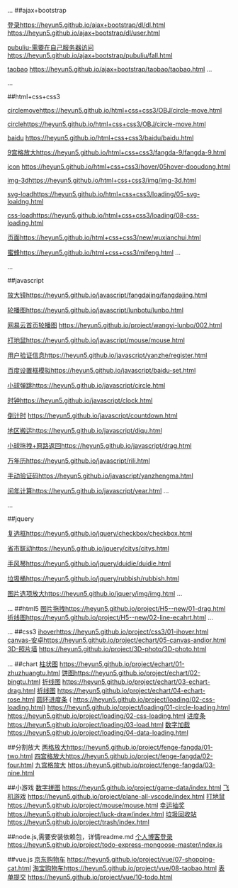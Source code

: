 ...
##ajax+bootstrap

[登录](https://heyun5.github.io/ajax+bootstrap/dl/dl.html)https://heyun5.github.io/ajax+bootstrap/dl/dl.html
https://heyun5.github.io/ajax+bootstrap/dl/user.html

[pubuliu-需要在自己服务器访问](https://heyun5.github.io/ajax+bootstrap/pubuliu/fall.html)https://heyun5.github.io/ajax+bootstrap/pubuliu/fall.html

[taobao](https://heyun5.github.io/ajax+bootstrap/taobao/taobao.html)
https://heyun5.github.io/ajax+bootstrap/taobao/taobao.html
...

...

##html+css+css3

[circlemove](https://heyun5.github.io/html+css+css3/OBJ/circle-move.html)https://heyun5.github.io/html+css+css3/OBJ/circle-move.html

[circle](https://heyun5.github.io/html+css+css3/OBJ/circle.html)https://heyun5.github.io/html+css+css3/OBJ/circle-move.html

[baidu](https://heyun5.github.io/html+css+css3/baidu/baidu.html)
https://heyun5.github.io/html+css+css3/baidu/baidu.html

[9宫格放大](https://heyun5.github.io/html+css+css3/fangda-9/fangda-9.html)https://heyun5.github.io/html+css+css3/fangda-9/fangda-9.html

[icon](https://heyun5.github.io/html+css+css3/hover/05hover-dooudong.html)
https://heyun5.github.io/html+css+css3/hover/05hover-dooudong.html

[img-3d](https://heyun5.github.io/html+css+css3/img/img-3d.html)https://heyun5.github.io/html+css+css3/img/img-3d.html

[svg-load](https://heyun5.github.io/html+css+css3/loading/05-svg-loaidng.html)https://heyun5.github.io/html+css+css3/loading/05-svg-loaidng.html

[css-load](https://heyun5.github.io/html+css+css3/loading/08-css-loading.html)https://heyun5.github.io/html+css+css3/loading/08-css-loading.html

[页面](https://heyun5.github.io/html+css+css3/new/wuxianchui.html)https://heyun5.github.io/html+css+css3/new/wuxianchui.html

[蜜蜂](https://heyun5.github.io/html+css+css3/mifeng.html)https://heyun5.github.io/html+css+css3/mifeng.html
...

...

##javascript

[放大镜](https://heyun5.github.io/javascript/fangdajing/fangdajing.html)https://heyun5.github.io/javascript/fangdajing/fangdajing.html

[轮播图](https://heyun5.github.io/javascript/lunbotu/lunbo.html)https://heyun5.github.io/javascript/lunbotu/lunbo.html

[网易云首页轮播图](https://heyun5.github.io/project/wangyi-lunbo/002.html)
https://heyun5.github.io/project/wangyi-lunbo/002.html

[打地鼠](https://heyun5.github.io/javascript/mouse/mouse.html)https://heyun5.github.io/javascript/mouse/mouse.html

[用户验证信息](https://heyun5.github.io/javascript/yanzhe/register.html)https://heyun5.github.io/javascript/yanzhe/register.html

[百度设置框模拟](https://heyun5.github.io/javascript/baidu-set.html)https://heyun5.github.io/javascript/baidu-set.html

[小球弹跳](https://heyun5.github.io/javascript/circle.html)https://heyun5.github.io/javascript/circle.html

[时钟](https://heyun5.github.io/javascript/clock.html)https://heyun5.github.io/javascript/clock.html

[倒计时](https://heyun5.github.io/javascript/countdown.html)
https://heyun5.github.io/javascript/countdown.html

[地区搬运](https://heyun5.github.io/javascript/diqu.html)https://heyun5.github.io/javascript/diqu.html

[小球拖拽+原路返回](https://heyun5.github.io/javascript/drag.html)https://heyun5.github.io/javascript/drag.html

[万年历](https://heyun5.github.io/javascript/rili.html)https://heyun5.github.io/javascript/rili.html

[手动验证码](https://heyun5.github.io/javascript/yanzhengma.html)https://heyun5.github.io/javascript/yanzhengma.html

[闰年计算](https://heyun5.github.io/javascript/year.html)https://heyun5.github.io/javascript/year.html
...

...

##jquery

[复选框](https://heyun5.github.io/jquery/checkbox/checkbox.html)https://heyun5.github.io/jquery/checkbox/checkbox.html

[省市联动](https://heyun5.github.io/jquery/citys/citys.html)https://heyun5.github.io/jquery/citys/citys.html

[手风琴](https://heyun5.github.io/jquery/duidie/duidie.html)https://heyun5.github.io/jquery/duidie/duidie.html

[垃圾桶](https://heyun5.github.io/jquery/rubbish/rubbish.html)https://heyun5.github.io/jquery/rubbish/rubbish.html

[图片选项放大](https://heyun5.github.io/jquery/img/img.html)https://heyun5.github.io/jquery/img/img.html
...

...
##html5
[图片拖拽](https://heyun5.github.io/project/H5--new/01-drag.html)https://heyun5.github.io/project/H5--new/01-drag.html
[折线图](https://heyun5.github.io/project/H5--new/02-line-ecahrt.html)https://heyun5.github.io/project/H5--new/02-line-ecahrt.html
...

...
##css3
[ihover](https://heyun5.github.io/project/css3/01-ihover.html)https://heyun5.github.io/project/css3/01-ihover.html
[canvas-安卓](https://heyun5.github.io/project/echart/05-canvas-andior.html)https://heyun5.github.io/project/echart/05-canvas-andior.html
[3D-照片墙](https://heyun5.github.io/project/3D-photo/3D-photo.html)
https://heyun5.github.io/project/3D-photo/3D-photo.html

...
##chart
[柱状图](https://heyun5.github.io/project/echart/01-zhuzhuangtu.html)
https://heyun5.github.io/project/echart/01-zhuzhuangtu.html
[饼图](https://heyun5.github.io/project/echart/02-bingtu.html)https://heyun5.github.io/project/echart/02-bingtu.html
[折线图](https://heyun5.github.io/project/echart/03-echart-drag.html)
https://heyun5.github.io/project/echart/03-echart-drag.html
[折线图](https://heyun5.github.io/project/echart/04-echart-rose.html)
https://heyun5.github.io/project/echart/04-echart-rose.html
[圆环进度条](https://heyun5.github.io/project/loading/01-circle-loading.html)
( https://heyun5.github.io/project/loading/02-css-loading.html)
       https://heyun5.github.io/project/loading/01-circle-loading.html
	   https://heyun5.github.io/project/loading/02-css-loading.html
[进度条](https://heyun5.github.io/project/loading/03-load.html)https://heyun5.github.io/project/loading/03-load.html
[数字加载](https://heyun5.github.io/project/loading/04-data-loading.html)https://heyun5.github.io/project/loading/04-data-loading.html



##分割放大
[两格放大](https://heyun5.github.io/project/fenge-fangda/01-two.html)https://heyun5.github.io/project/fenge-fangda/01-two.html
[四宫格放大](https://heyun5.github.io/project/fenge-fangda/02-four.html)https://heyun5.github.io/project/fenge-fangda/02-four.html
[九宫格放大](https://heyun5.github.io/project/fenge-fangda/03-nine.html)
https://heyun5.github.io/project/fenge-fangda/03-nine.html

##小游戏
[数字拼图](https://heyun5.github.io/project/game-data/index.html)
https://heyun5.github.io/project/game-data/index.html
[飞机游戏](https://heyun5.github.io/project/plane-all-vscode/index.html)
https://heyun5.github.io/project/plane-all-vscode/index.html
[打地鼠](https://heyun5.github.io/project/mouse/mouse.html)
https://heyun5.github.io/project/mouse/mouse.html
[幸运抽奖](https://heyun5.github.io/project/luck-draw/index.html)
https://heyun5.github.io/project/luck-draw/index.html
[垃圾回收站](https://heyun5.github.io/project/trash/index.html)
https://heyun5.github.io/project/trash/index.html
      

##node.js,需要安装依赖包，详情readme.md
[个人博客登录](https://heyun5.github.io/project/todo-express-mongoose-master/index.js)https://heyun5.github.io/project/todo-express-mongoose-master/index.js



##vue.js
[京东购物车](https://heyun5.github.io/project/vue/07-shopping-cat.html)
https://heyun5.github.io/project/vue/07-shopping-cat.html
[淘宝购物车](https://heyun5.github.io/project/vue/08-taobao.html)https://heyun5.github.io/project/vue/08-taobao.html
[表单提交](https://heyun5.github.io/project/vue/10-todo.html)
https://heyun5.github.io/project/vue/10-todo.html
